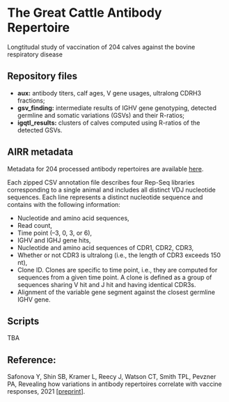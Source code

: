 # The Great Cattle Antibody Repertoire
Longtitudal study of vaccination of 204 calves against the bovine respiratory disease 

## Repository files
- **aux:** antibody titers, calf ages, V gene usages, ultralong CDRH3 fractions;
- **gsv_finding:** intermediate results of IGHV gene genotyping, detected germline and somatic variations (GSVs) and their R-ratios;
- **igqtl_results:** clusters of calves computed using R-ratios of the detected GSVs.

## AIRR metadata
Metadata for 204 processed antibody repertoires are available [here](https://livejohnshopkins-my.sharepoint.com/:f:/g/personal/isafono1_jh_edu/Egd-hagOhZ1Nq_0KRrmlYgkBdf5WJ048SXeI5JvrJQFgGQ?e=dWefCV). 

Each zipped CSV annotation file describes four Rep-Seq libraries corresponding to a single animal and includes all distinct VDJ nucleotide sequences. Each line represents a distinct nucleotide sequence and contains with the following information:

- Nucleotide and amino acid sequences,
- Read count,
- Time point (–3, 0, 3, or 6),
- IGHV and IGHJ gene hits,
- Nucleotide and amino acid sequences of CDR1, CDR2, CDR3,
- Whether or not CDR3 is ultralong (i.e., the length of CDR3 exceeds 150 nt),
- Clone ID. Clones are specific to time point, i.e., they are computed for sequences from a given time point. A clone is defined as a group of sequences sharing V hit and J hit and having identical CDR3s.
- Alignment of the variable gene segment against the closest germline IGHV gene.

## Scripts
TBA

## Reference:
Safonova Y, Shin SB, Kramer L, Reecy J, Watson CT, Smith TPL, Pevzner PA, Revealing how variations in antibody repertoires correlate with vaccine responses, 2021 [[preprint](https://www.biorxiv.org/content/10.1101/2021.08.06.454618v1)].
